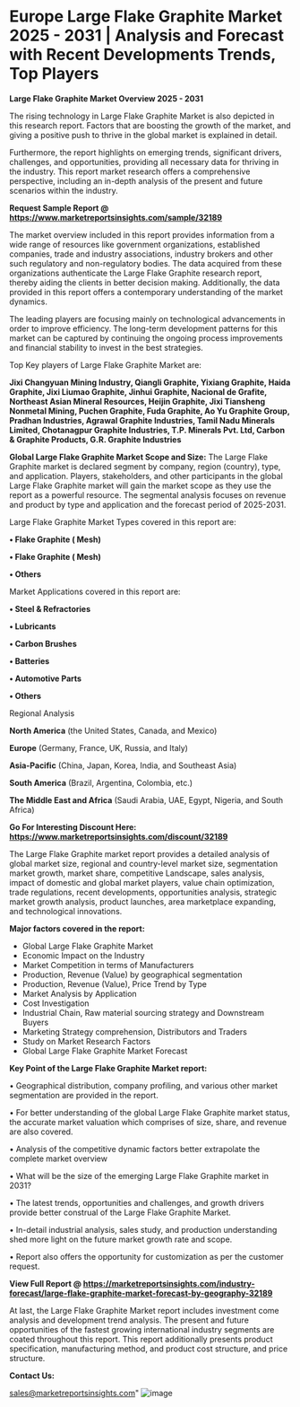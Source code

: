 # Europe Large Flake Graphite Market 2025 - 2031 | Analysis and Forecast with Recent Developments Trends, Top Players

<Strong> Large Flake Graphite Market Overview 2025 - 2031</strong>

The rising technology in Large Flake Graphite Market is also depicted in this research report. Factors that are boosting the growth of the market, and giving a positive push to thrive in the global market is explained in detail.

Furthermore, the report highlights on emerging trends, significant drivers, challenges, and opportunities, providing all necessary data for thriving in the industry. This report market research offers a comprehensive perspective, including an in-depth analysis of the present and future scenarios within the industry.

<strong>Request Sample Report @ <a href=https://www.marketreportsinsights.com/sample/32189>https://www.marketreportsinsights.com/sample/32189</a></strong>

The market overview included in this report provides information from a wide range of resources like government organizations, established companies, trade and industry associations, industry brokers and other such regulatory and non-regulatory bodies. The data acquired from these organizations authenticate the Large Flake Graphite research report, thereby aiding the clients in better decision making. Additionally, the data provided in this report offers a contemporary understanding of the market dynamics.

The leading players are focusing mainly on technological advancements in order to improve efficiency. The long-term development patterns for this market can be captured by continuing the ongoing process improvements and financial stability to invest in the best strategies.

Top Key players of Large Flake Graphite Market are:

<strong>Jixi Changyuan Mining Industry, Qiangli Graphite, Yixiang Graphite, Haida Graphite, Jixi Liumao Graphite, Jinhui Graphite, Nacional de Grafite, Northeast Asian Mineral Resources, Heijin Graphite, Jixi Tiansheng Nonmetal Mining, Puchen Graphite, Fuda Graphite, Ao Yu Graphite Group, Pradhan Industries, Agrawal Graphite Industries, Tamil Nadu Minerals Limited, Chotanagpur Graphite Industries, T.P. Minerals Pvt. Ltd, Carbon & Graphite Products, G.R. Graphite Industries</strong>

<strong><b>Global Large Flake Graphite Market Scope and Size:</b></strong>
The Large Flake Graphite market is declared segment by company, region (country), type, and application. Players, stakeholders, and other participants in the global Large Flake Graphite market will gain the market scope as they use the report as a powerful resource. The segmental analysis focuses on revenue and product by type and application and the forecast period of 2025-2031.

Large Flake Graphite Market Types covered in this report are:

<strong>• Flake Graphite ( Mesh)

• Flake Graphite ( Mesh)

• Others</strong>

Market Applications covered in this report are:

<strong>• Steel & Refractories

• Lubricants

• Carbon Brushes

• Batteries

• Automotive Parts

• Others</strong> 

Regional Analysis

<strong>North America</strong> (the United States, Canada, and Mexico)

<strong>Europe</strong> (Germany, France, UK, Russia, and Italy)

<strong>Asia-Pacific</strong> (China, Japan, Korea, India, and Southeast Asia)

<strong>South America</strong> (Brazil, Argentina, Colombia, etc.)

<strong>The Middle East and Africa</strong> (Saudi Arabia, UAE, Egypt, Nigeria, and South Africa)

<strong>Go For Interesting Discount Here: <a href=https://www.marketreportsinsights.com/discount/32189>https://www.marketreportsinsights.com/discount/32189</a></strong>

The Large Flake Graphite market report provides a detailed analysis of global market size, regional and country-level market size, segmentation market growth, market share, competitive Landscape, sales analysis, impact of domestic and global market players, value chain optimization, trade regulations, recent developments, opportunities analysis, strategic market growth analysis, product launches, area marketplace expanding, and technological innovations.

<strong><b>Major factors covered in the report:</b></strong>
<ul>
  <li>Global Large Flake Graphite Market </li>
  <li>Economic Impact on the Industry</li>
  <li>Market Competition in terms of Manufacturers</li>
  <li>Production, Revenue (Value) by geographical segmentation</li>
  <li>Production, Revenue (Value), Price Trend by Type</li>
  <li>Market Analysis by Application</li>
  <li>Cost Investigation</li>
  <li>Industrial Chain, Raw material sourcing strategy and Downstream Buyers</li>
  <li>Marketing Strategy comprehension, Distributors and Traders</li>
  <li>Study on Market Research Factors</li>
  <li>Global Large Flake Graphite Market Forecast</li>
</ul>

<strong><b>Key Point of the Large Flake Graphite Market report:</b></strong>

• Geographical distribution, company profiling, and various other market segmentation are provided in the report.

• For better understanding of the global Large Flake Graphite market status, the accurate market valuation which comprises of size, share, and revenue are also covered.

• Analysis of the competitive dynamic factors better extrapolate the complete market overview

• What will be the size of the emerging Large Flake Graphite market in 2031?

• The latest trends, opportunities and challenges, and growth drivers provide better construal of the Large Flake Graphite Market.

• In-detail industrial analysis, sales study, and production understanding shed more light on the future market growth rate and scope.

• Report also offers the opportunity for customization as per the customer request.

<strong><b>View Full Report @ <a href=https://marketreportsinsights.com/industry-forecast/large-flake-graphite-market-forecast-by-geography-32189>https://marketreportsinsights.com/industry-forecast/large-flake-graphite-market-forecast-by-geography-32189</a></b></strong>


At last, the Large Flake Graphite Market report includes investment come analysis and development trend analysis. The present and future opportunities of the fastest growing international industry segments are coated throughout this report. This report additionally presents product specification, manufacturing method, and product cost structure, and price structure.

<strong>Contact Us:</strong>

sales@marketreportsinsights.com"
![image](https://github.com/user-attachments/assets/cf54fc8b-d7b3-4fbd-9ea4-273fba73d0b4)
